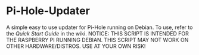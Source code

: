 # Pi-Hole-Updater
A simple easy to use updater for Pi-Hole running on Debian.
To use, refer to the *Quick Start Guide* in the wiki.
NOTICE: THIS SCRIPT IS INTENDED FOR THE RASPBERRY PI RUNNING DEBIAN. THIS SCRIPT MAY NOT WORK ON OTHER HARDWARE/DISTROS. USE AT YOUR OWN RISK!
